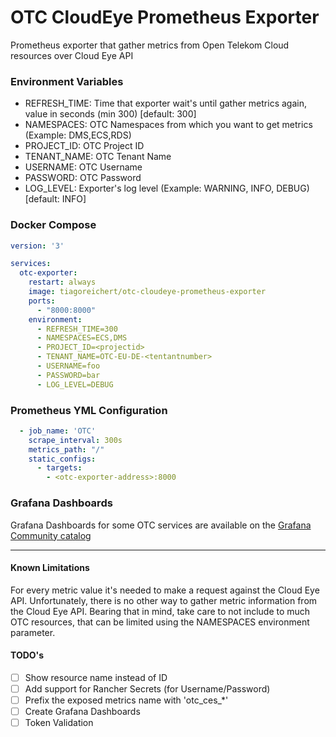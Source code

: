 # OTC CloudEye Prometheus Exporter
Prometheus exporter that gather metrics from Open Telekom Cloud resources over Cloud Eye API


### Environment Variables
- REFRESH_TIME: Time that exporter wait's until gather metrics again, value in seconds (min 300) [default: 300]
- NAMESPACES: OTC Namespaces from which you want to get metrics (Example: DMS,ECS,RDS)
- PROJECT_ID: OTC Project ID
- TENANT_NAME: OTC Tenant Name
- USERNAME: OTC Username
- PASSWORD: OTC Password
- LOG_LEVEL: Exporter's log level (Example: WARNING, INFO, DEBUG) [default: INFO]

### Docker Compose
``` yaml
version: '3'

services:
  otc-exporter:
    restart: always
    image: tiagoreichert/otc-cloudeye-prometheus-exporter
    ports:
      - "8000:8000"
    environment:
      - REFRESH_TIME=300
      - NAMESPACES=ECS,DMS
      - PROJECT_ID=<projectid>
      - TENANT_NAME=OTC-EU-DE-<tentantnumber>
      - USERNAME=foo
      - PASSWORD=bar
      - LOG_LEVEL=DEBUG
```

### Prometheus YML Configuration
```yaml
  - job_name: 'OTC'
    scrape_interval: 300s
    metrics_path: "/"
    static_configs:
      - targets:
        - <otc-exporter-address>:8000
```

### Grafana Dashboards
Grafana Dashboards for some OTC services are available on the [Grafana Community catalog](https://grafana.com/orgs/tiagoreichert)

---

#### Known Limitations
For every metric value it's needed to make a request against the Cloud Eye API.
Unfortunately, there is no other way to gather metric information from the Cloud Eye API.
Bearing that in mind, take care to not include to much OTC resources, that can be
limited using the NAMESPACES environment parameter.

#### TODO's
- [ ] Show resource name instead of ID
- [ ] Add support for Rancher Secrets (for Username/Password)
- [ ] Prefix the exposed metrics name with 'otc_ces_*'
- [ ] Create Grafana Dashboards
- [ ] Token Validation
